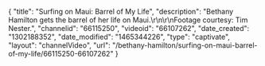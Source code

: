 {
    "title": "Surfing on Maui: Barrel of My Life",
    "description": "Bethany Hamilton gets the barrel of her life on Maui.\r\n\r\nFootage courtesy: Tim Nester.",
    "channelid": "66115250",
    "videoid": "66107262",
    "date_created": "1302188352",
    "date_modified": "1465344226",
    "type": "captivate",
    "layout": "channelVideo",
    "url": "\/bethany-hamilton\/surfing-on-maui-barrel-of-my-life\/66115250-66107262"
}